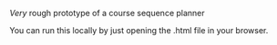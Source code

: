 *Very* rough prototype of a course sequence planner

You can run this locally by just opening the .html file in your browser.
